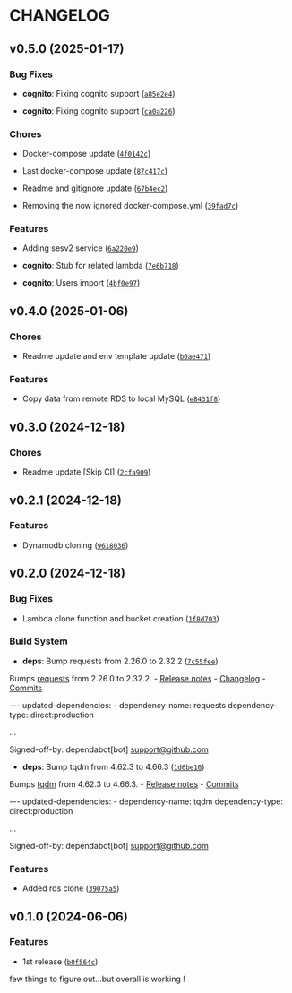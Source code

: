 # CHANGELOG


## v0.5.0 (2025-01-17)

### Bug Fixes

- **cognito**: Fixing cognito support
  ([`a85e2e4`](https://github.com/well-it-wasnt-me/Import-AWS-To-Localstack/commit/a85e2e433cf9da3fcff0fad1c3e5a037b9e6bda4))

- **cognito**: Fixing cognito support
  ([`ca0a226`](https://github.com/well-it-wasnt-me/Import-AWS-To-Localstack/commit/ca0a22624bd53903b886bb929aded47a740cacff))

### Chores

- Docker-compose update
  ([`4f0142c`](https://github.com/well-it-wasnt-me/Import-AWS-To-Localstack/commit/4f0142c5e996c8e291f1dae992e0d2854fdbc26c))

- Last docker-compose update
  ([`87c417c`](https://github.com/well-it-wasnt-me/Import-AWS-To-Localstack/commit/87c417cd7ab65f5aefbc919a54cb62cd40ca0c8e))

- Readme and gitignore update
  ([`67b4ec2`](https://github.com/well-it-wasnt-me/Import-AWS-To-Localstack/commit/67b4ec2c416516799a786b71dc710e658e50f12d))

- Removing the now ignored docker-compose.yml
  ([`39fad7c`](https://github.com/well-it-wasnt-me/Import-AWS-To-Localstack/commit/39fad7c1ac0509196be00ccfe3ddc2a345f69e7a))

### Features

- Adding sesv2 service
  ([`6a220e9`](https://github.com/well-it-wasnt-me/Import-AWS-To-Localstack/commit/6a220e9278e04ae16d654908c94b43fc2a2fe349))

- **cognito**: Stub for related lambda
  ([`7e6b718`](https://github.com/well-it-wasnt-me/Import-AWS-To-Localstack/commit/7e6b718a86548ebf971d9ca495d2e29a0f81a708))

- **cognito**: Users import
  ([`4bf0e97`](https://github.com/well-it-wasnt-me/Import-AWS-To-Localstack/commit/4bf0e97d3905136ff273bc29f1c2382ab23896e3))


## v0.4.0 (2025-01-06)

### Chores

- Readme update and env template update
  ([`b0ae471`](https://github.com/well-it-wasnt-me/Import-AWS-To-Localstack/commit/b0ae471df0a15797557f3ab2d79411c81fff2e8e))

### Features

- Copy data from remote RDS to local MySQL
  ([`e8431f8`](https://github.com/well-it-wasnt-me/Import-AWS-To-Localstack/commit/e8431f85753aea5e5c417e62185a046d180377ae))


## v0.3.0 (2024-12-18)

### Chores

- Readme update [Skip CI]
  ([`2cfa909`](https://github.com/well-it-wasnt-me/Import-AWS-To-Localstack/commit/2cfa909b3c68f0b24bc4c6ed894efd03fd8889d7))


## v0.2.1 (2024-12-18)

### Features

- Dynamodb cloning
  ([`9618036`](https://github.com/well-it-wasnt-me/Import-AWS-To-Localstack/commit/96180367126a73e1799d1b798dd4a268ca6954e1))


## v0.2.0 (2024-12-18)

### Bug Fixes

- Lambda clone function and bucket creation
  ([`1f8d703`](https://github.com/well-it-wasnt-me/Import-AWS-To-Localstack/commit/1f8d703dffd2995c100c2ae1aa735ca61791060d))

### Build System

- **deps**: Bump requests from 2.26.0 to 2.32.2
  ([`7c55fee`](https://github.com/well-it-wasnt-me/Import-AWS-To-Localstack/commit/7c55fee288219ff896e9b0ec1497ac91657a673b))

Bumps [requests](https://github.com/psf/requests) from 2.26.0 to 2.32.2. - [Release
  notes](https://github.com/psf/requests/releases) -
  [Changelog](https://github.com/psf/requests/blob/main/HISTORY.md) -
  [Commits](https://github.com/psf/requests/compare/v2.26.0...v2.32.2)

--- updated-dependencies: - dependency-name: requests dependency-type: direct:production

...

Signed-off-by: dependabot[bot] <support@github.com>

- **deps**: Bump tqdm from 4.62.3 to 4.66.3
  ([`1d6be16`](https://github.com/well-it-wasnt-me/Import-AWS-To-Localstack/commit/1d6be165ca370cafcb4773137bb5cf0a5e4fe424))

Bumps [tqdm](https://github.com/tqdm/tqdm) from 4.62.3 to 4.66.3. - [Release
  notes](https://github.com/tqdm/tqdm/releases) -
  [Commits](https://github.com/tqdm/tqdm/compare/v4.62.3...v4.66.3)

--- updated-dependencies: - dependency-name: tqdm dependency-type: direct:production

...

Signed-off-by: dependabot[bot] <support@github.com>

### Features

- Added rds clone
  ([`39075a5`](https://github.com/well-it-wasnt-me/Import-AWS-To-Localstack/commit/39075a56a8feaeba7f07539ffd9e55e6b9e3fe90))


## v0.1.0 (2024-06-06)

### Features

- 1st release
  ([`b0f564c`](https://github.com/well-it-wasnt-me/Import-AWS-To-Localstack/commit/b0f564c87dc0aeef41b0e164b9ba24bece0f4995))

few things to figure out...but overall is working !
